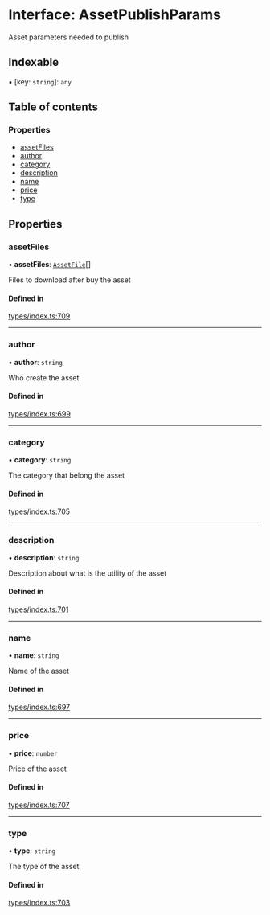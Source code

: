 # Interface: AssetPublishParams

Asset parameters needed to publish

## Indexable

▪ [key: `string`]: `any`

## Table of contents

### Properties

- [assetFiles](AssetPublishParams.md#assetfiles)
- [author](AssetPublishParams.md#author)
- [category](AssetPublishParams.md#category)
- [description](AssetPublishParams.md#description)
- [name](AssetPublishParams.md#name)
- [price](AssetPublishParams.md#price)
- [type](AssetPublishParams.md#type)

## Properties

### assetFiles

• **assetFiles**: [`AssetFile`](AssetFile.md)[]

Files to download after buy the asset

#### Defined in

[types/index.ts:709](https://github.com/nevermined-io/react-components/blob/090277e/catalog/src/types/index.ts#L709)

___

### author

• **author**: `string`

Who create the asset

#### Defined in

[types/index.ts:699](https://github.com/nevermined-io/react-components/blob/090277e/catalog/src/types/index.ts#L699)

___

### category

• **category**: `string`

The category that belong the asset

#### Defined in

[types/index.ts:705](https://github.com/nevermined-io/react-components/blob/090277e/catalog/src/types/index.ts#L705)

___

### description

• **description**: `string`

Description about what is the utility of the asset

#### Defined in

[types/index.ts:701](https://github.com/nevermined-io/react-components/blob/090277e/catalog/src/types/index.ts#L701)

___

### name

• **name**: `string`

Name of the asset

#### Defined in

[types/index.ts:697](https://github.com/nevermined-io/react-components/blob/090277e/catalog/src/types/index.ts#L697)

___

### price

• **price**: `number`

Price of the asset

#### Defined in

[types/index.ts:707](https://github.com/nevermined-io/react-components/blob/090277e/catalog/src/types/index.ts#L707)

___

### type

• **type**: `string`

The type of the asset

#### Defined in

[types/index.ts:703](https://github.com/nevermined-io/react-components/blob/090277e/catalog/src/types/index.ts#L703)
